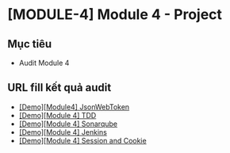 # [MODULE-4] Module 4 - Project

## Mục tiêu

* Audit Module 4
## URL fill kết quả audit

* [[Demo][Module4] JsonWebToken](https://www.youtube.com/watch?v=6VCjvbbR_SI&list=PL9yu4ScFhKGxiNwn4fS27U-XfGgMBOcy7&index=2&t=0s)
* [[Demo][Module 4] TDD](https://www.youtube.com/watch?v=4IYBDSdBPew&list=PL9yu4ScFhKGxiNwn4fS27U-XfGgMBOcy7&index=2)
* [[Demo][Module 4] Sonarqube](https://www.youtube.com/watch?v=lQYHakgIP9A&list=PL9yu4ScFhKGxiNwn4fS27U-XfGgMBOcy7&index=3)
* [[Demo][Module 4] Jenkins](https://www.youtube.com/watch?v=Sd3GYvOQ6Ag&list=PL9yu4ScFhKGxiNwn4fS27U-XfGgMBOcy7&index=4)
* [[Demo][Module 4] Session and Cookie](https://www.youtube.com/watch?v=ym4-rU9R6fM&list=PL9yu4ScFhKGxiNwn4fS27U-XfGgMBOcy7&index=5)